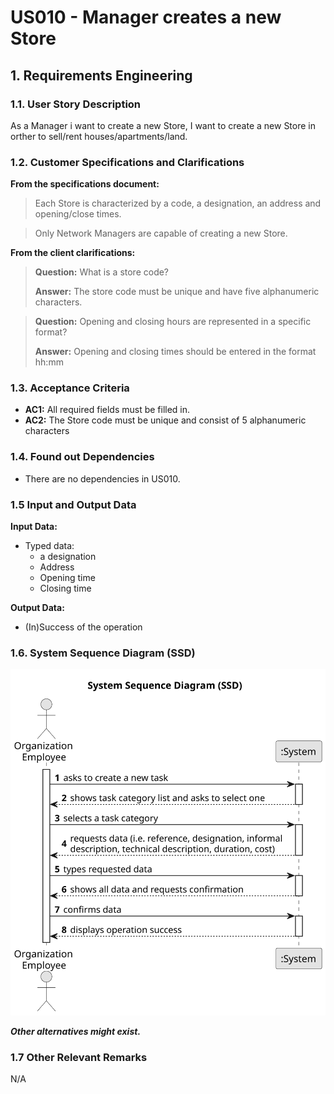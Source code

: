 # US010 - Manager creates a new Store

## 1. Requirements Engineering

### 1.1. User Story Description

As a Manager i want to create a new Store, I want to create a new Store in orther to sell/rent houses/apartments/land.

### 1.2. Customer Specifications and Clarifications 

**From the specifications document:**
 
> Each Store is characterized by a code, a designation, an address and opening/close times. 

>	Only Network Managers are capable of creating a new Store.

**From the client clarifications:**

> **Question:** What is a store code?
>
> **Answer:** The store code must be unique and have five alphanumeric characters.

> **Question:** Opening and closing hours are represented in a specific format?
>
> **Answer:** Opening and closing times should be entered in the format hh:mm

### 1.3. Acceptance Criteria

* **AC1:** All required fields must be filled in.
* **AC2:** The Store code must be unique and consist of 5 alphanumeric characters

### 1.4. Found out Dependencies

* There are no dependencies in US010.

### 1.5 Input and Output Data

**Input Data:**

* Typed data:
    * a designation 
    * Address
    * Opening time
    * Closing time

**Output Data:**

* (In)Success of the operation

### 1.6. System Sequence Diagram (SSD)

![System Sequence Diagram](US010-SSD.svg)

**_Other alternatives might exist._**

### 1.7 Other Relevant Remarks

N/A